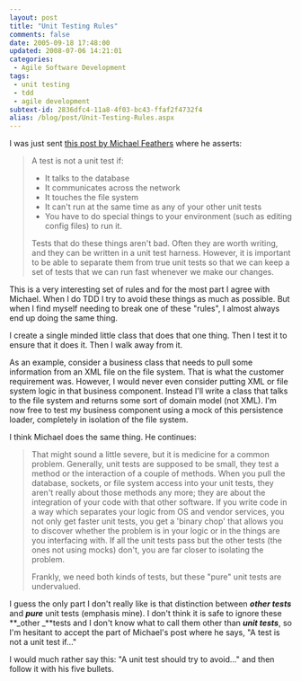 ```yaml
---
layout: post
title: "Unit Testing Rules"
comments: false
date: 2005-09-18 17:48:00
updated: 2008-07-06 14:21:01
categories:
 - Agile Software Development
tags:
 - unit testing
 - tdd
 - agile development
subtext-id: 2836dfc4-11a8-4f03-bc43-ffaf2f4732f4
alias: /blog/post/Unit-Testing-Rules.aspx
---
```



I was just sent [this post by Michael
Feathers](http://www.artima.com/weblogs/viewpost.jsp?thread=126923) where he
asserts: 

> A test is not a unit test if: 
> 
>   * It talks to the database
>   * It communicates across the network 
>   * It touches the file system 
>   * It can't run at the same time as any of your other unit tests 
>   * You have to do special things to your environment (such as editing 
>     config files) to run it. 
> 
> Tests that do these things aren't bad. Often they are worth writing, and they
> can be written in a unit test harness. However, it is important to be able to
> separate them from true unit tests so that we can keep a set of tests that we
> can run fast whenever we make our changes. 

This is a very interesting set of rules and for the most part I agree with
Michael. When I do TDD I try to avoid these things as much as possible. But when
I find myself needing to break one of these "rules", I almost always end up
doing the same thing. 

I create a single minded little class that does that one thing. Then I test it
to ensure that it does it. Then I walk away from it. 

As an example, consider a business class that needs to pull some information
from an XML file on the file system. That is what the customer requirement was.
However, I would never even consider putting XML or file system logic in that
business component. Instead I'll write a class that talks to the file system and
returns some sort of domain model (not XML). I'm now free to test my business
component using a mock of this persistence loader, completely in isolation of
the file system. 

I think Michael does the same thing. He continues: 

> That might sound a little severe, but it is medicine for a common problem.
> Generally, unit tests are supposed to be small, they test a method or the
> interaction of a couple of methods. When you pull the database, sockets, or
> file system access into your unit tests, they aren't really about those
> methods any more; they are about the integration of your code with that other
> software. If you write code in a way which separates your logic from OS and
> vendor services, you not only get faster unit tests, you get a 'binary chop'
> that allows you to discover whether the problem is in your logic or in the
> things are you interfacing with. If all the unit tests pass but the other
> tests (the ones not using mocks) don't, you are far closer to isolating the
> problem. 
> 
> Frankly, we need both kinds of tests, but these "pure" unit tests are
> undervalued. 

I guess the only part I don't really like is that distinction between **_other
tests_** and **_pure_** unit tests (emphasis mine). I don't think it is safe to
ignore these **_other _**tests and I don't know what to call them other than
**_unit tests_**, so I'm hesitant to accept the part of Michael's post where he
says, "A test is not a unit test if..."

I would much rather say this: "A unit test should try to avoid..." and then
follow it with his five bullets. 

